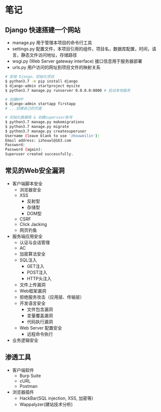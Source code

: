 # 笔记

## Django 快速搭建一个网站

+ manage.py   用于管理本项目的命令行工具 
+ settings.py 配置文件，本项目引用的组件，项目名，数据库配置，时间，语言，静态文件访问地址，存储路径
+ wsgi.py (Web Server gateway interface) 接口信息用于服务器部署
+ urls.py     用户访问的网址到项目文件的映射关系

```sh
# 安装 Django、初始化项目
$ python3.7 -m pip install django
$ django-admin startproject mysite
$ python3.7 manage.py runserver 0.0.0.0:8000 # 启动本地服务

# 创建APP
$ django-admin startapp firstapp
# ...创建自己的页面

# 初始化数据库 & 创建superuser账号
$ python3.7 manage.py makemigrations
$ python3.7 manage.py migrate
$ python3.7 manage.py createsuperuser
Username (leave blank to use 'zhouweilin'): 
Email address: izhouwl@163.com
Password: 
Password (again): 
Superuser created successfully.
```

## 常见的Web安全漏洞

+ 客户端脚本安全
  + 浏览器安全
  + XSS
    + 反射型
    + 存储型
    + DOM型
  + CSRF
  + Click Jacking
  + 网页钓鱼
+ 服务端应用安全
  + 认证与会话管理
  + AC
  + 加密算法安全
  + SQL注入
    + GET注入
    + POST注入
    + HTTP头注入
  + 文件上传漏洞
  + Web框架漏洞
  + 拒绝服务攻击（应用层、传输层）
  + 开发语言安全
    + 文件包含漏洞
    + 变量覆盖漏洞
    + 代码执行漏洞
  + Web Server 配置安全
    + 远程命令执行
+ 业务逻辑安全

## 渗透工具

+ 客户端软件
  + Burp Suite
  + cURL
  + Postman
+ 浏览器插件
  + HackBar(SQL injection, XSS, 加密等)
  + Wappalyzer(建站技术分析)
